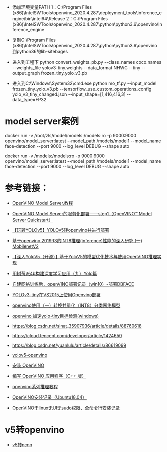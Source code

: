 * 添加环境变量PATH
  1：C:\Program Files (x86)\IntelSWTools\openvino_2020.4.287\deployment_tools\inference_engine\bin\intel64\Release
  2：C:\Program Files (x86)\IntelSWTools\openvino_2020.4.287\python\python3.6\openvino\inference_engine

* 复制C:\Program Files (x86)\IntelSWTools\openvino_2020.4.287\python\python3.6\openvino 到python36的lib-sitebages

* 进入到工程下
  python convert_weights_pb.py --class_names coco.names --weights_file yolov3-tiny.weights --data_format NHWC --tiny --output_graph frozen_tiny_yolo_v3.pb

* 进入到C:\Windows\System32\cmd.exe
  python mo_tf.py --input_model frozen_tiny_yolo_v3.pb  --tensorflow_use_custom_operations_config yolo_v3_tiny_changed.json  --input_shape=[1,416,416,3]  --data_type=FP32


# model server案例
docker run -v /root/zls/model/models:/models:ro -p 9000:9000 openvino/model_server:latest --model_path /models/model1 --model_name face-detection --port 9000 --log_level DEBUG --shape auto

docker run -v /models:/models:ro -p 9000:9000 openvino/model_server:latest --model_path /models/model1 --model_name face-detection --port 9000 --log_level DEBUG --shape auto


# 参考链接：
* [OpenVINO Model Server,教程](https://zhuanlan.zhihu.com/p/102107664)

* [OpenVINO Model Server的服务化部署——step1（OpenVINO™ Model Server Quickstart）](https://www.cnblogs.com/jsxyhelu/p/13796161.html)

* [【玩转YOLOv5】YOLOv5转openvino并进行部署](https://blog.csdn.net/weixin_44936889/article/details/110940322?spm=1001.2014.3001.5501)
* [基于openvino 2019R3的INT8推理(inference)性能的深入研究 (一) MobilenetV2](https://blog.csdn.net/sandmangu/article/details/105555046?utm_medium=distribute.pc_aggpage_search_result.none-task-blog-2~all~first_rank_v2~rank_v28-11-105555046.nonecase&utm_term=openvino%20%E6%A8%A1%E5%9E%8B%E9%87%8F%E5%8C%96&spm=1000.2123.3001.4430)
* [【深入YoloV5（开源）】基于YoloV5的模型优化技术与使用OpenVINO推理实现](https://blog.csdn.net/qq_46098574/article/details/109702222?utm_medium=distribute.pc_aggpage_search_result.none-task-blog-2~all~first_rank_v2~rank_v28-13-109702222.nonecase&utm_term=openvino%20%E6%A8%A1%E5%9E%8B%E9%87%8F%E5%8C%96&spm=1000.2123.3001.4430)
* [用树莓派4b构建深度学习应用（九）Yolo篇](https://mp.weixin.qq.com/s/DdsxyGAatsOXGXVMgE9DfQ)
* [自建网络训练后，openVINO部署记录（win10）-部署DBFACE](https://blog.csdn.net/Ai_Smith/article/details/109063005?utm_medium=distribute.pc_aggpage_search_result.none-task-blog-2~all~first_rank_v2~rank_v28-12-109063005.nonecase&utm_term=openvino%20%E6%A8%A1%E5%9E%8B%E9%87%8F%E5%8C%96&spm=1000.2123.3001.4430)
* [YOLOv3-tiny在VS2015上使用Openvino部署](https://blog.csdn.net/just_sort/article/details/103454047?utm_medium=distribute.pc_aggpage_search_result.none-task-blog-2~all~first_rank_v2~rank_v28-19-103454047.nonecase&utm_term=openvino%20%E6%A8%A1%E5%9E%8B%E9%87%8F%E5%8C%96&spm=1000.2123.3001.4430)
* [openvino使用（一）转换并量化（INT8）分类网络模型](https://blog.csdn.net/qq_37541097/article/details/108382807)
* [openvino 加速yolo-tiny目标检测(windows)](https://blog.csdn.net/weixin_44683176/article/details/104967807?utm_medium=distribute.pc_aggpage_search_result.none-task-blog-2~all~first_rank_v2~rank_v28-14-104967807.nonecase&utm_term=openvino%20%E6%A8%A1%E5%9E%8B%E9%87%8F%E5%8C%96&spm=1000.2123.3001.4430)
* https://blog.csdn.net/sinat_35907936/article/details/88760618
* https://cloud.tencent.com/developer/article/1424650
* https://blog.csdn.net/yuanlulu/article/details/86619099
* [yolov5-openvino](https://mp.weixin.qq.com/s/DdsxyGAatsOXGXVMgE9DfQ)
* [安装 OpenVINO](https://blog.csdn.net/lemon4869/article/details/107145684)
* [编写 OpenVINO 应用程序（C++ 版）](https://blog.csdn.net/lemon4869/article/details/107145841)
* [openvino系列推理教程](https://blog.csdn.net/sandmangu/category_9585303.html)
* [OpenVINO安装记录（Ubuntu18.04）](https://blog.csdn.net/qq_37541097/article/details/108374828)
* [OpenVINO于linux无UI无sudo权限、全命令行安装记录](https://blog.csdn.net/github_28260175/article/details/106277248?utm_medium=distribute.pc_aggpage_search_result.none-task-blog-2~all~first_rank_v2~rank_v28-17-106277248.nonecase&utm_term=openvino%20%E6%A8%A1%E5%9E%8B%E9%87%8F%E5%8C%96&spm=1000.2123.3001.4430)





# v5转openvino

* [v5转ncnn](https://github.com/sunnyden/YOLOV5_NCNN_Android/issues/8)